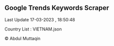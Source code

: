 

## Google Trends Keywords Scraper 
 
Last Update 17-03-2023 , 18:50:48

Country List :
VIETNAM.json



© Abdul Muttaqin 
